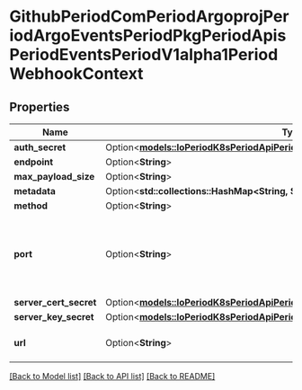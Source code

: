 # GithubPeriodComPeriodArgoprojPeriodArgoEventsPeriodPkgPeriodApisPeriodEventsPeriodV1alpha1PeriodWebhookContext

## Properties

Name | Type | Description | Notes
------------ | ------------- | ------------- | -------------
**auth_secret** | Option<[**models::IoPeriodK8sPeriodApiPeriodCorePeriodV1PeriodSecretKeySelector**](io.k8s.api.core.v1.SecretKeySelector.md)> |  | [optional]
**endpoint** | Option<**String**> |  | [optional]
**max_payload_size** | Option<**String**> |  | [optional]
**metadata** | Option<**std::collections::HashMap<String, String>**> |  | [optional]
**method** | Option<**String**> |  | [optional]
**port** | Option<**String**> | Port on which HTTP server is listening for incoming events. | [optional]
**server_cert_secret** | Option<[**models::IoPeriodK8sPeriodApiPeriodCorePeriodV1PeriodSecretKeySelector**](io.k8s.api.core.v1.SecretKeySelector.md)> |  | [optional]
**server_key_secret** | Option<[**models::IoPeriodK8sPeriodApiPeriodCorePeriodV1PeriodSecretKeySelector**](io.k8s.api.core.v1.SecretKeySelector.md)> |  | [optional]
**url** | Option<**String**> | URL is the url of the server. | [optional]

[[Back to Model list]](../README.md#documentation-for-models) [[Back to API list]](../README.md#documentation-for-api-endpoints) [[Back to README]](../README.md)


